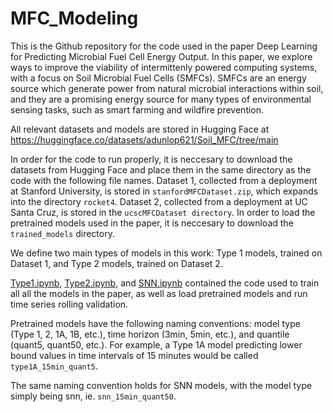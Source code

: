 # MFC_Modeling
This is the Github repository for the code used in the paper Deep Learning for Predicting Microbial Fuel Cell Energy Output. In this paper, we explore ways to improve the viability of intermittenly powered computing systems, with a focus on Soil Microbial Fuel Cells (SMFCs). SMFCs are an energy source which generate power from natural microbial interactions within soil, and they are a promising energy source for many types of environmental sensing tasks, such as smart farming and wildfire prevention.

All relevant datasets and models are stored in Hugging Face at https://huggingface.co/datasets/adunlop621/Soil_MFC/tree/main

In order for the code to run properly, it is neccesary to download the datasets from Hugging Face and place them in the same directory as the code with the following file names. Dataset 1, collected from a deployment at Stanford University, is stored in ```stanfordMFCDataset.zip```, which expands into the directory ```rocket4```. Dataset 2, collected from a deployment at UC Santa Cruz, is stored in the ```ucscMFCDataset directory```. In order to load the pretrained models used in the paper, it is neccesary to download the ```trained_models``` directory. 

We define two main types of models in this work: Type 1 models, trained on Dataset 1, and Type 2 models, trained on Dataset 2. 

[Type1.ipynb](https://github.com/jlab-sensing/MFC_Modeling/blob/main/Type1.ipynb), [Type2.ipynb](https://github.com/jlab-sensing/MFC_Modeling/blob/main/Type2.ipynb), and [SNN.ipynb](https://github.com/jlab-sensing/MFC_Modeling/blob/main/SNN.ipynb) contained the code used to train all all the models in the paper, as well as load pretrained models and run time series rolling validation. 

Pretrained models have the following naming conventions: model type (Type 1, 2, 1A, 1B, etc.), time horizon (3min, 5min, etc.), and quantile (quant5, quant50, etc.). For example, a Type 1A model predicting lower bound values in time intervals of 15 minutes would be called ```type1A_15min_quant5```.

The same naming convention holds for SNN models, with the model type simply being snn, ie. ```snn_15min_quant50```.






